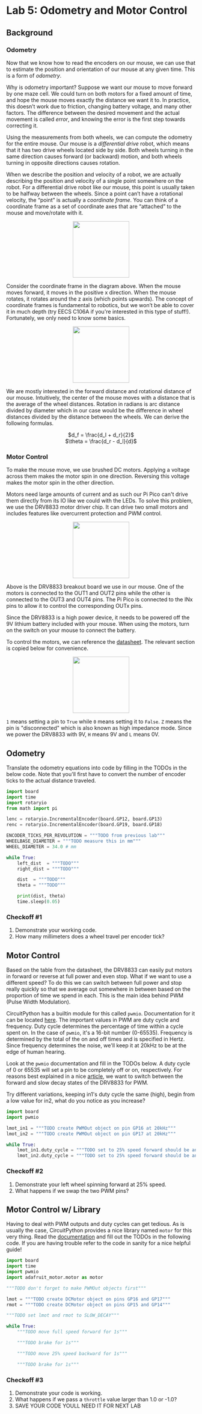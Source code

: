# Lab 5: Odometry and Motor Control

## Background

### Odometry

Now that we know how to read the encoders on our mouse, we can use that to estimate the position and orientation of our mouse at any given time. This is a form of *odometry*.

Why is odometry important? Suppose we want our mouse to move forward by one maze cell. We could turn on both motors for a fixed amount of time, and hope the mouse moves exactly the distance we want it to. In practice, this doesn’t work due to friction, changing battery voltage, and many other factors. The difference between the desired movement and the actual movement is called *error*, and knowing the error is the first step towards correcting it.

Using the measurements from both wheels, we can compute the odometry for the entire mouse. Our mouse is a *differential drive* robot, which means that it has two drive wheels located side by side. Both wheels turning in the same direction causes forward (or backward) motion, and both wheels turning in opposite directions causes rotation.

When we describe the position and velocity of a robot, we are actually describing the position and velocity of a single point somewhere on the robot. For a differential drive robot like our mouse, this point is usually taken to be halfway between the wheels. Since a point can’t have a rotational velocity, the “point” is actually a *coordinate frame*. You can think of a coordinate frame as a set of coordinate axes that are “attached” to the mouse and move/rotate with it.

<p align="center">
    <img height="150px" src="imgs/odometry_frame.png"/>
</p>

Consider the coordinate frame in the diagram above. When the mouse moves forward, it moves in the positive x direction. When the mouse rotates, it rotates around the z axis (which points upwards). The concept of coordinate frames is fundamental to robotics, but we won’t be able to cover it in much depth (try EECS C106A if you're interested in this type of stuff!). Fortunately, we only need to know some basics.

<p align="center">
    <img height="150px" src="imgs/odometry_multi.png"/>
</p>

We are mostly interested in the forward distance and rotational distance of our mouse. Intuitively, the center of the mouse moves with a distance that is the average of the wheel distances. Rotation in radians is arc distance divided by diameter which in our case would be the difference in wheel distances divided by the distance between the wheels. We can derive the following formulas.

<p align="center">
    $d_f = \frac{d_l + d_r}{2}$
    <br>
    $\theta = \frac{d_r - d_l}{d}$
</p>

### Motor Control

To make the mouse move, we use brushed DC motors. Applying a voltage across them makes the motor spin in one direction. Reversing this voltage makes the motor spin in the other direction.

Motors need large amounts of current and as such our Pi Pico can't drive them directly from its IO like we could with the LEDs. To solve this problem, we use the DRV8833 motor driver chip. It can drive two small motors and includes features like overcurrent protection and PWM control.

<p align="center">
    <img height="150px" src="imgs/drv8833.png"/>
</p>

Above is the DRV8833 breakout board we use in our mouse. One of the motors is connected to the OUT1 and OUT2 pins while the other is connected to the OUT3 and OUT4 pins. The Pi Pico is connected to the INx pins to allow it to control the corresponding OUTx pins.

Since the DRV8833 is a high power device, it needs to be powered off the 9V lithium battery included with your mouse. When using the motors, turn on the switch on your mouse to connect the battery.

To control the motors, we can reference the [datasheet](https://www.ti.com/lit/ds/symlink/drv8833.pdf). The relevant section is copied below for convenience.

<p align="center">
    <img height="150px" src="imgs/drv_pins.png"/>
</p>

`1` means setting a pin to `True` while `0` means setting it to `False`. `Z` means the pin is "disconnected" which is also known as high impedance mode. Since we power the DRV8833 with 9V, `H` means 9V and `L` means 0V.

## Odometry

Translate the odometry equations into code by filling in the TODOs in the below code. Note that you'll first have to convert the number of encoder ticks to the actual distance traveled.

```python
import board
import time
import rotaryio
from math import pi

lenc = rotaryio.IncrementalEncoder(board.GP12, board.GP13)
renc = rotaryio.IncrementalEncoder(board.GP19, board.GP18)

ENCODER_TICKS_PER_REVOLUTION = """TODO from previous lab"""
WHEELBASE_DIAMETER = """TODO measure this in mm"""
WHEEL_DIAMETER = 34.0 # mm

while True:
    left_dist  = """TODO"""
    right_dist = """TODO"""

    dist  = """TODO"""
    theta = """TODO"""

    print(dist, theta)
    time.sleep(0.05)

```

### Checkoff #1

1. Demonstrate your working code.
2. How many millimeters does a wheel travel per encoder tick?

## Motor Control

Based on the table from the datasheet, the DRV8833 can easily put motors in forward or reverse at full power and even stop. What if we want to use a different speed? To do this we can switch between full power and stop really quickly so that we average out somewhere in between based on the proportion of time we spend in each. This is the main idea behind PWM (Pulse Width Modulation).

CircuitPython has a builtin module for this called `pwmio`. Documentation for it can be located [here](https://circuitpython.readthedocs.io/en/latest/shared-bindings/pwmio/index.html). The important values in PWM are duty cycle and frequency. Duty cycle determines the percentage of time within a cycle spent on. In the case of `pwmio`, it's a 16-bit number (0-65535). Frequency is determined by the total of the on and off times and is specified in Hertz. Since frequency determines the noise, we'll keep it at 20kHz to be at the edge of human hearing.

Look at the `pwmio` documentation and fill in the TODOs below. A duty cycle of 0 or 65535 will set a pin to be completely off or on, respectively. For reasons best explained in a nice [article](https://learn.adafruit.com/improve-brushed-dc-motor-performance/choosing-decay-mode-and-pwm-frequency), we want to switch between the forward and slow decay states of the DRV8833 for PWM.

 Try different variations, keeping in1's duty cycle the same (high), begin from a low value for in2, what do you notice as you increase?

```python
import board
import pwmio

lmot_in1 = """TODO create PWMOut object on pin GP16 at 20kHz"""
lmot_in2 = """TODO create PWMOut object on pin GP17 at 20kHz"""

while True:
    lmot_in1.duty_cycle = """TODO set to 25% speed forward should be an int"""
    lmot_in2.duty_cycle = """TODO set to 25% speed forward should be an int"""
```

### Checkoff #2

1. Demonstrate your left wheel spinning forward at 25% speed.
2. What happens if we swap the two PWM pins?

## Motor Control w/ Library

Having to deal with PWM outputs and duty cycles can get tedious. As is usually the case, CircuitPython provides a nice library named `motor` for this very thing. Read the [documentation](https://circuitpython.readthedocs.io/projects/motor/en/latest/api.html) and fill out the TODOs in the following code. If you are having trouble refer to the code in sanity for a nice helpful guide!

```python
import board
import time
import pwmio
import adafruit_motor.motor as motor

"""TODO don't forget to make PWMOut objects first"""

lmot = """TODO create DCMotor object on pins GP16 and GP17"""
rmot = """TODO create DCMotor object on pins GP15 and GP14""" 

"""TODO set lmot and rmot to SLOW_DECAY"""

while True:
    """TODO move full speed forward for 1s"""

    """TODO brake for 1s"""

    """TODO move 25% speed backward for 1s"""

    """TODO brake for 1s"""
```

### Checkoff #3

1. Demonstrate your code is working.
2. What happens if we pass a `throttle` value larger than 1.0 or -1.0?
3. SAVE YOUR CODE YOULL NEED IT FOR NEXT LAB
